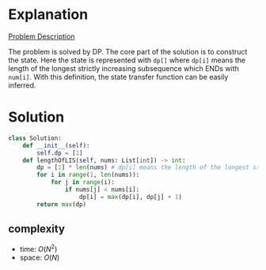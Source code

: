 # Explanation

[Problem Description](https://leetcode.com/problems/longest-increasing-subsequence/)

The problem is solved by DP. The core part of the solution is to construct the state. Here the state is represented with `dp[]` where `dp[i]` means the length of the longest strictly increasing subsequence which ENDs with `num[i]`. With this definition, the state transfer function can be easily inferred.

# Solution

```python
class Solution:
    def __init__(self):
        self.dp = [1]
    def lengthOfLIS(self, nums: List[int]) -> int:
        dp = [1] * len(nums) # dp[i] means the length of the longest strictly increasing subsequence which ENDs with num[i]
        for i in range(1, len(nums)):
            for j in range(i):
                if nums[j] < nums[i]:
                    dp[i] = max(dp[i], dp[j] + 1)
        return max(dp)
```

## complexity

- time: $O(N^2)$
- space: $O(N)$
